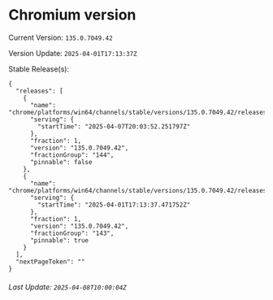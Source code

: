 # Chromium version

Current Version: `135.0.7049.42`

Version Update: `2025-04-01T17:13:37Z`

Stable Release(s):
```
{
  "releases": [
    {
      "name": "chrome/platforms/win64/channels/stable/versions/135.0.7049.42/releases/1744056232",
      "serving": {
        "startTime": "2025-04-07T20:03:52.251797Z"
      },
      "fraction": 1,
      "version": "135.0.7049.42",
      "fractionGroup": "144",
      "pinnable": false
    },
    {
      "name": "chrome/platforms/win64/channels/stable/versions/135.0.7049.42/releases/1743527617",
      "serving": {
        "startTime": "2025-04-01T17:13:37.471752Z"
      },
      "fraction": 1,
      "version": "135.0.7049.42",
      "fractionGroup": "143",
      "pinnable": true
    }
  ],
  "nextPageToken": ""
}
```

###### Last Update: `2025-04-08T10:00:04Z`
        